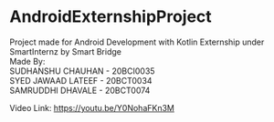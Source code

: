 # AndroidExternshipProject  

Project made for Android Development with Kotlin Externship under SmartInternz by Smart Bridge  
Made By:  
SUDHANSHU CHAUHAN - 20BCI0035  
SYED JAWAAD LATEEF - 20BCT0034  
SAMRUDDHI DHAVALE - 20BCT0074  

Video Link:  https://youtu.be/Y0NohaFKn3M

